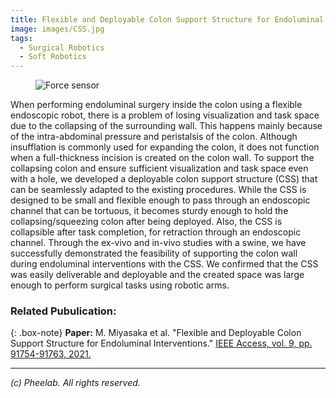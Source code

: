 ```yaml
---
title: Flexible and Deployable Colon Support Structure for Endoluminal Interventions
image: images/CSS.jpg
tags:
  - Surgical Robotics
  - Soft Robotics
---
```



<figure class="figure">
  <img src="https://pheelab.github.io/images/CSS.jpg" alt="Force sensor">
</figure>


When performing endoluminal surgery inside the colon using a flexible endoscopic robot, there is a problem of losing visualization and task space due to the collapsing of the surrounding wall. This happens mainly because of the intra-abdominal pressure and peristalsis of the colon. Although insufflation is commonly used for expanding the colon, it does not function when a full-thickness incision is created on the colon wall. To support the collapsing colon and ensure sufficient visualization and task space even with a hole, we developed a deployable colon support structure (CSS) that can be seamlessly adapted to the existing procedures. While the CSS is designed to be small and flexible enough to pass through an endoscopic channel that can be tortuous, it becomes sturdy enough to hold the collapsing/squeezing colon after being deployed. Also, the CSS is collapsible after task completion, for retraction through an endoscopic channel. Through the ex-vivo and in-vivo studies with a swine, we have successfully demonstrated the feasibility of supporting the colon wall during endoluminal interventions with the CSS. We confirmed that the CSS was easily deliverable and deployable and the created space was large enough to perform surgical tasks using robotic arms.



### Related Pubulication: 

{: .box-note}
**Paper:** M. Miyasaka et al. "Flexible and Deployable Colon Support Structure for Endoluminal Interventions." [IEEE Access, vol. 9, pp. 91754-91763, 2021.](https://doi.org/10.1109/ACCESS.2021.3090411)



[//]: # (---)

[//]: # (## Gallery)

[//]: # (![Ex-vivo test setup]&#40;https://pheelab.github.io/images/ex-vivo.jpg&#41;)

[//]: # (<center>Figure: Ex-vivo test setup. </center>)


---
*(c)  Pheelab. All rights reserved.*
